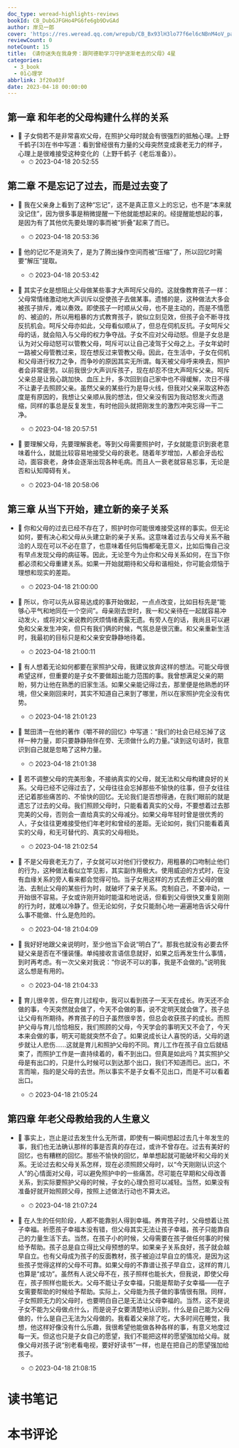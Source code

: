 ```yaml
---
doc_type: weread-highlights-reviews
bookId: CB_DubGJFGHo4PG6fe6gb9DvGAd
author: 岸见一郎
cover: 'https://res.weread.qq.com/wrepub/CB_Bx93lH3lo77f6el6cNBnM4oV_parsecover'
reviewCount: 0
noteCount: 15
title: 《请你迷失在我身旁：跟阿德勒学习守护逐渐老去的父母》4星
categories:
  - 3_book
  - 01心理学
abbrlink: 3f20a03f
date: 2023-04-18 00:00:00
---
```



## 第一章 和年老的父母构建什么样的关系


- 📌 子女倘若不是非常喜欢父母，在照护父母时就会有很强烈的抵触心理。上野千鹤子[3]在书中写道：看到曾经很有力量的父母突然变成衰老无力的样子，心理上是很难接受这种变化的（上野千鹤子《老后准备》）。 
    - ⏱ 2023-04-18 20:52:55 
## 第二章 不是忘记了过去，而是过去变了


- 📌 我在父亲身上看到了这种“忘记”，这不是真正意义上的忘记，也不是“本来就没记住”，因为很多事是稍微提醒一下他就能想起来的。经提醒能想起的事，是因为有了其他优先要处理的事而被“折叠”起来了而已。 
    - ⏱ 2023-04-18 20:53:36 

- 📌 他的记忆不是消失了，是为了腾出操作空间而被“压缩”了，所以回忆时需要“解压”提取。 
    - ⏱ 2023-04-18 20:53:42 

- 📌 其实子女是想阻止父母做某些事才大声呵斥父母的。这就像教育孩子一样：父母常情绪激动地大声训斥以促使孩子去做某事。遗憾的是，这种做法大多会被孩子排斥，难以奏效。即使孩子一时顺从父母，也不是主动的，而是不情愿的、被迫的，所以用粗暴的方式教育孩子，貌似立刻见效，但孩子会不断寻找反抗机会。呵斥父母亦如此，父母看似顺从了，但总在伺机反抗。子女呵斥父母的话，就会陷入与父母的权力争夺战。子女不应对父母动怒。但是子女总是认为对父母动怒可以管教父母，呵斥可以让自己凌驾于父母之上。子女年幼时一路被父母管教过来，现在想反过来管教父母。因此，在生活中，子女在伺机和父母进行权力之争，而争吵的原因其实无所谓。每天被父母呼来唤去，照护者会非常疲劳。以前我很少大声训斥孩子，现在却忍不住大声呵斥父亲。呵斥父亲总是让我心跳加快、血压上升，多次回到自己家中也不得缓解，次日不得不让妻子去照顾父亲。虽然父亲的某些行为是导火线，但我对父亲采取这种态度是有原因的，我想让父亲顺从我的想法，但父亲没有因为我动怒发火而退缩，同样的事总是反复发生，有时他回头就把刚发生的激烈冲突忘得一干二净。 
    - ⏱ 2023-04-18 20:57:51 

- 📌 要理解父母，先要理解衰老。等到父母需要照护时，子女就能意识到衰老意味着什么，就能比较容易地接受父母的衰老。随着年岁增加，人都会牙齿松动，面容衰老，身体会逐渐出现各种毛病。而且人一衰老就容易忘事，无论是否和认知障碍有关。 
    - ⏱ 2023-04-18 20:58:06 
## 第三章 从当下开始，建立新的亲子关系


- 📌 你和父母的过去已经不存在了，照护时你可能很难接受这样的事实。但无论如何，要有决心和父母从头建立新的亲子关系。这意味着过去与父母关系不融洽的人现在可以不必在意了，也意味着任何后悔都毫无意义，比如后悔自己没有早点发现父母的病征等。因此，无论至今为止你和父母关系如何，在当下你都必须和父母重建关系。如果一开始就期待和父母和谐相处，你可能会烦恼于理想和现实的差距。 
    - ⏱ 2023-04-18 21:00:00 

- 📌 所以，你可以先从容易达成的事开始做起，一点点改变，比如目标先是“能够心平气和地同在一个空间”。母亲刚去世时，我一和父亲待在一起就容易冲动发火，或将对父亲说教的厌烦情绪表露无遗。有旁人在的话，我尚且可以避免和父亲发生冲突，但只有我们俩的时候，气氛总是很沉重。和父亲重新生活时，我最初的目标只是和父亲安安静静地待着。 
    - ⏱ 2023-04-18 21:00:11 

- 📌 有人想着无论如何都要在家照护父母，我建议放弃这样的想法。可能父母很希望这样，但重要的是子女不要做超出能力范围的事。我曾想满足父亲的期盼，努力让他在熟悉的旧家生活。如果父亲能记得过去，那里便是他熟悉的环境，但父亲刚回来时，其实不知道自己来到了哪里，所以在家照护完全没有优势。 
    - ⏱ 2023-04-18 21:01:23 

- 📌 鹫田清一在他的著作《嚼不碎的回忆》中写道：“我们的社会已经忘掉了这样一种力量，即只要静静陪伴在旁、无须做什么的力量。”读到这句话时，我意识到自己就是忽略了这种力量。 
    - ⏱ 2023-04-18 21:01:38 

- 📌 若不调整父母的完美形象，不接纳真实的父母，就无法和父母构建良好的关系。父母已经不记得过去了，父母往往会忘掉那些不愉快的往事，但子女往往还记着那些痛苦的、不愉快的回忆。无论我们是否想得通，在我们眼前的就是遗忘了过去的父母。我们照顾父母时，只能看着真实的父母，不要想着过去那完美的父母，否则会一直给真实的父母减分。如果父母年轻时曾是很优秀的人，子女往往更难接受他们年老时和曾经的差距。无论如何，我们只能看着真实的父母，和无可替代的、真实的父母相处。 
    - ⏱ 2023-04-18 21:02:54 

- 📌 不是父母衰老无力了，子女就可以对他们行使权力，用粗暴的口吻制止他们的行为，这种做法看似立竿见影，其实副作用极大。使用威迫的方式时，在没有血缘关系的旁人看来都会觉得可怕。当子女用这样的方式去修正父母的做法、去制止父母的某些行为时，就破坏了亲子关系。克制自己，不要冲动，一开始很不容易。子女或许刚开始时能温和地说话，但看到父母很快又重复刚刚的行为时，就难以冷静了。但无论如何，子女只能耐心地一遍遍地告诉父母什么事不能做、什么是危险的。 
    - ⏱ 2023-04-18 21:04:09 

- 📌 我好好地跟父亲说明时，至少他当下会说“明白了”。那我也就没有必要去怀疑父亲是否在不懂装懂。单纯接收言语信息就好，如果之后再发生什么事情，到时再考虑。有一次父亲对我说：“你说不可以的事，我是不会做的。”说明我这么想是有用的。 
    - ⏱ 2023-04-18 21:04:33 

- 📌 育儿很辛苦，但在育儿过程中，我可以看到孩子一天天在成长。昨天还不会做的事，今天突然就会做了，今天不会做的事，说不定明天就会做了。孩子总让父母有所期待。养育孩子的日子虽然很辛苦，但总会收获孩子的成长。而照护父母与育儿恰恰相反，我们照顾的父母，今天学会的事明天又不会了，今天本来会做的事，明天可能就突然不会了。如果说成长让人喜悦的话，父母的退步就让人悲伤……这就是育儿和照护父母的不同。育儿工作在孩子自立后就结束了，而照护工作是一直持续着的，看不到出口。但真是如此吗？其实照护父母是有出口的，只是什么时候可以到达那个出口，我们不知道而已。出口，不言而喻，指的是父母的去世。所以事实不是子女看不见出口，而是不可以看着出口。 
    - ⏱ 2023-04-18 21:05:24 
## 第四章 年老父母教给我的人生意义


- 📌 事实上，岂止是过去发生什么无所谓，即使有一瞬间想起过去几十年发生的事，我们也无法确认那样的事是否真的存在过，或许不曾存在。过去有美好的回忆，也有糟糕的回忆。那些不愉快的回忆，单单想起就可能破坏和父母的关系。无论过去和父母关系怎样，现在必须照顾父母时，以“今天刚刚认识这个人”的心情面对父母，可以避免照护中的一些痛苦。尽可能在早期和父母改善关系，到实际要照护父母的时候，子女的心理负担可以减轻。当然，如果没有准备好就开始照顾父母，按照上述做法行动也不算太迟。 
    - ⏱ 2023-04-18 21:07:24 

- 📌 在人生的任何阶段，人都不能靠别人得到幸福。养育孩子时，父母想着让孩子幸福。祈愿孩子幸福本没有错，但父母其实无法让孩子幸福，孩子只能靠自己的力量生活下去。当然，在孩子小的时候，父母需要在孩子做任何事的时候给予帮助。孩子总是自立得比父母预想的早。如果亲子关系良好，孩子就会越早自立。也有父母成为孩子的反面教材，孩子被迫过早自立的情况，是因为这些孩子觉得这样的父母不可靠。如果父母的不靠谱让孩子早自立，这样的育儿也算是“成功”。虽然有人说父母不在，孩子照样也能长大，但我说，即使父母在，孩子照样也能长大。父母不能让子女幸福，只能是帮助子女幸福——在子女需要帮助的时候给予帮助。实际上，父母能为孩子做的事情很有限。同样，子女照顾无力的父母时，也要明白自己是无法让父母幸福的。当然，这不是说子女不能为父母做点什么，而是说子女要清楚地认识到，什么是自己能为父母做的，什么是自己无法为父母做的。我看着父亲除了吃，大多时间在睡觉，我想，他这样好像没有什么乐趣，我很希望他能做各种各样的事，有意义地度过每一天。但这也只是子女自己的愿望，我们不能把这样的愿望强加给父母。就像父母对孩子说“别老看电视，要好好读书”一样，也是在把自己的愿望强加给孩子。 
    - ⏱ 2023-04-18 21:08:15 

# 读书笔记


# 本书评论
